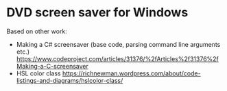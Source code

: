 # DVD screen saver for Windows

Based on other work:
- Making a C# screensaver (base code, parsing command line arguments etc.) https://www.codeproject.com/articles/31376/%2fArticles%2f31376%2fMaking-a-C-screensaver
- HSL color class https://richnewman.wordpress.com/about/code-listings-and-diagrams/hslcolor-class/
